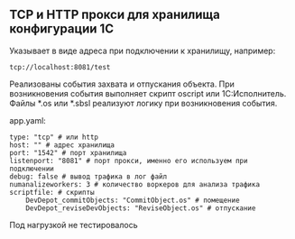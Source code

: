 ## TCP и HTTP прокси для хранилища конфигурации 1С

Указывает в виде адреса при подключении к хранилищу, например:

`tcp://localhost:8081/test`

Реализованы события захвата и отпускания объекта. При возникновения события выполняет скрипт oscript или 1С:Исполнитель. Файлы *.os или *.sbsl реализуют логику при возникновения события.

app.yaml:
```
type: "tcp" # или http
host: "" # адрес хранилища
port: "1542" # порт хранилища
listenport: "8081" # порт прокси, именно его используем при подключении
debug: false # вывод трафика в лог файл
numanalizeworkers: 3 # количество воркеров для анализа трафика
scriptfile: # скрипты
    DevDepot_commitObjects: "CommitObject.os" # помещение
    DevDepot_reviseDevObjects: "ReviseObject.os" # отпускание
```

Под нагрузкой не тестировалось
